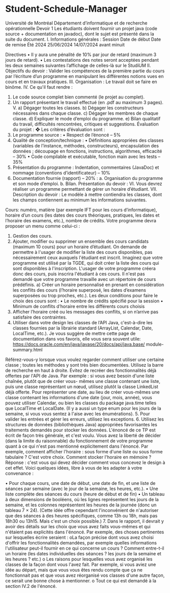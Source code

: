 # Student-Schedule-Manager

Université de Montréal
Département d’informatique et de recherche opérationnelle
Devoir 1
Les étudiants doivent fournir un projet java (code source + documentation en javadoc), dont le sujet est présenté dans la suite du document.
I. Informations générales :
  Session
Date de début Date de remise
Été 2024
25/06/2024
14/07/2024 avant minuit
    
Directives
• Il y aura une pénalité de 10% par jour de retard (maximum 3 jours de retard).
• Les contestations des notes seront acceptées pendant les deux semaines suivantes l’affichage de celles-là sur le StudiUM
II. Objectifs du devoir :
Valider les compétences de la première partie du cours par l’écriture d’un programme en manipulant les différentes notions vues en cours et en travaux pratiques.
III. Organisation :
Le travail doit se faire en binôme.
IV. Ce qu'il faut rendre :
1. Le code source complet bien commenté (le projet au complet).
2. Un rapport présentant le travail effectué (en .pdf au maximum 3
pages).
V.
a) Dégager toutes les classes.
b) Dégager les constructeurs nécessaires dans chaque classe.
c) Dégager les membres de chaque classe.
d) Expliquer le mode d’emploi du programme.
e) Bilan qualitatif du travail, difficultés rencontrées, critiques et
suggestions.
Évaluation du projet : ❖ Les critères d’évaluation sont :
1. Le programme source :
• Respect de l’énoncé – 5%
2. Qualité de conception/technique :
• Définitions appropriées des classes (variables de l’instance, méthodes, constructeurs), encapsulation des données ; découpage en fonctions, instructions, algorithmes, efficacité – 30%
• Code compilable et exécutable, fonction main avec les tests – 35%
3. Présentation du programme :
Indentation, commentaires (JavaDoc) et nommage (conventions d’identificateur) – 10%
4. Documentation fournie (rapport) – 20% :
a. Organisation du programme et son mode d’emploi. b. Bilan.
Présentation du devoir :
VI.
Vous devrez réaliser un programme permettant de gérer un horaire d’étudiant.
VII. Description du devoir :
Le modèle à mettre contiendra les classes, dont les champs contiennent au minimum les informations suivantes.

Cours: numéro, matière (par exemple IFT pour les cours d’informatique), horaire d’un cours (les dates des cours théoriques, pratiques, les dates et l’horaire des examens, etc.), nombre de crédits. Votre programme devra proposer un menu comme celui-ci :
1. Gestion des cours.
2. Ajouter, modifier ou supprimer un ensemble des cours candidats
(maximum 10 cours) pour un horaire d’étudiant.
On demande de permettre à l'usager de modifier la liste des cours disponibles, pas nécessairement ceux auxquels l'étudiant est inscrit. Imaginez que votre programme est utilisé par la TGDE, qui doit créer la liste des cours qui sont disponibles à l'inscription. L'usager de votre programme créera donc des cours, puis inscrira l'étudiant à ces cours. Il n'est pas demandé que votre programme travaille avec un répertoire de cours prédéfinis.
a) Créer un horaire personnalisé en prenant en considération les conflits des cours (l’horaire superposé, les dates d’examens superposées ou trop proches, etc.). Les deux conditions pour faire le choix des cours sont :
• Le nombre de crédits spécifié pour la session
• Minimum de conflits d’horaire entre les différents cours
choisis
3. Afficher l’horaire créé ou les messages des conflits, si on n’arrive
pas satisfaire des contraintes.
4. Utiliser dans votre design les classes de l’API Java, c'est-à-dire les
classes fournies par la librairie standard (ArrayList, Calendar, Date, LocalTime, etc.). Je vous suggère de mettre cette page de documentation dans vos favoris, elle vous sera souvent utile: https://docs.oracle.com/en/java/javase/20/docs/api/java.base/ module-summary.html

Référez-vous-y lorsque vous voulez regarder comment utiliser une certaine classe ; toutes les méthodes y sont très bien documentées. Utilisez la barre de recherche en haut à droite. Évitez de recréer des fonctionnalités déjà offertes par l'API de Java. Par exemple : si vous avez besoin d'une liste chaînée, plutôt que de créer vous- mêmes une classe contenant une liste, puis une classe représentant un nœud, utilisez plutôt la classe LinkedList déjà offerte. Pour représenter une date, au lieu de créer vous-mêmes une classe contenant les informations d'une date (jour, mois, année), vous pouvez utiliser Calendar, ou bien les classes du package java.time telles que LocalTime et LocalDate. (Il y a aussi un type enum pour les jours de la semaine, si vous vous sentez à l'aise avec les énumérations).
5. Pour valider les entrées et gérer les erreurs, utilisez les exceptions.
6. Utilisez les structures de données (bibliothèques Java) appropriées favorisantes les traitements demandés pour stocker les données.
L'énoncé de ce TP est écrit de façon très générale, et c'est voulu. Vous avez la liberté de décider (dans la limite du raisonnable) du fonctionnement de votre programme quant à ce qui n'est pas mentionné explicitement dans l'énoncé. Par exemple, comment afficher l'horaire : sous forme d'une liste ou sous forme tabulaire ? C'est votre choix. Comment stocker l'horaire en mémoire ? Réponse : c'est vous qui devez décider comment vous concevez le design à cet effet. Voici quelques idées, libre à vous de les adapter à votre convenance :

• Pour chaque cours, une date de début, une date de fin, et une liste de séances par semaine (avec le jour de la semaine, les heures, etc.).
• Une liste complète des séances du cours (heure de début et de fin)
• Un tableau à deux dimensions de booléens, où les lignes représentent les jours de la semaine, et les colonnes représentent les heures de la journée (donc un tableau 7 × 24). (Cette idée offre cependant l'inconvénient de n'autoriser que des séances à des heures spécifiques, comme 13h ou 18h, mais pas 18h30 ou 13h15. Mais c'est un choix possible.)
7. Dans le rapport, il devrait y avoir des détails sur les choix que vous avez faits vous-mêmes et qui n'étaient pas explicités dans l'énoncé. Par exemple, des choses pertinentes sur lesquelles écrire seraient :
oLa façon précise dont vous avez choisi d'offrir les fonctionnalités demandées, par exemple quelles informations l'utilisateur peut-il fournir en ce qui concerne un cours ? Comment entre-t-il un horaire (les dates individuelles des séances ? les jours de la semaine et les heures ? etc.)
o Les raisons pour lesquelles vous avez organisé les classes de la façon dont vous l'avez fait. Par exemple, si vous aviez une idée au départ, mais que vous vous êtes rendu compte que ça ne fonctionnait pas et que vous avez réorganisé vos classes d'une autre façon, ce serait une bonne chose à mentionner.
o Tout ce qui est demandé à la section IV.2 de l'énoncé.
